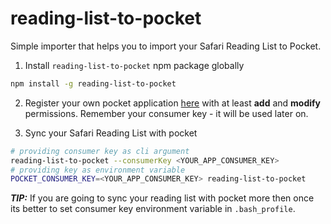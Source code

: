 # reading-list-to-pocket

Simple importer that helps you to import your Safari Reading List to Pocket.

1. Install `reading-list-to-pocket` npm package globally
```bash
npm install -g reading-list-to-pocket
```
2. Register your own pocket application [here](https://getpocket.com/developer/apps/new) with at least **add** and **modify** permissions. Remember your consumer key - it will be used later on.

3. Sync your Safari Reading List with pocket
```bash
# providing consumer key as cli argument
reading-list-to-pocket --consumerKey <YOUR_APP_CONSUMER_KEY>
# providing key as environment variable
POCKET_CONSUMER_KEY=<YOUR_APP_CONSUMER_KEY> reading-list-to-pocket
```

***TIP:*** If you are going to sync your reading list with pocket more then once its better to set consumer key environment variable in `.bash_profile`.

